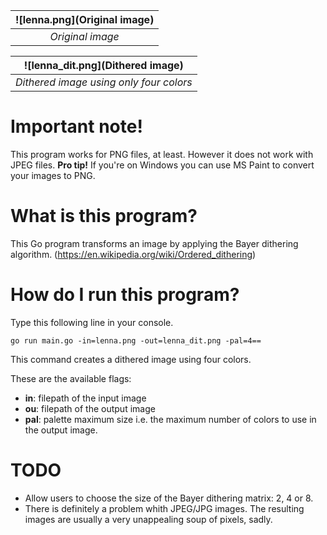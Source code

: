 | ![lenna.png](Original image) | 
|:--:| 
| *Original image* |

| ![lenna_dit.png](Dithered image) | 
|:--:| 
| *Dithered image using only four colors* |

# Important note!
This program works for PNG files, at least. However it does not work with JPEG files.
**Pro tip!** If you're on Windows you can use MS Paint to convert your images to PNG.

# What is this program?
This Go program transforms an image by applying the Bayer dithering algorithm. (https://en.wikipedia.org/wiki/Ordered_dithering)

# How do I run this program?
Type this following line in your console.

```
go run main.go -in=lenna.png -out=lenna_dit.png -pal=4==
```

This command creates a dithered image using four colors.

These are the available flags:
- **in**:   filepath of the input image
- **ou**:  filepath of the output image
- **pal**:  palette maximum size i.e. the maximum number of colors to use in the output image.

# TODO
 - Allow users to choose the size of the Bayer dithering matrix: 2, 4 or 8.
 - There is definitely a problem whith JPEG/JPG images. The resulting images are usually a very unappealing soup of pixels, sadly.